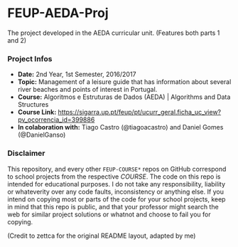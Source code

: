 # FEUP-AEDA-Proj
The project developed in the AEDA curricular unit. (Features both parts 1 and 2)

### Project Infos
* **Date:** 2nd Year, 1st Semester, 2016/2017
* **Topic:** Management of a leisure guide that has information about several river beaches and points of interest in Portugal.
* **Course:** Algoritmos e Estruturas de Dados (AEDA) | Algorithms and Data Structures
* **Course Link:** https://sigarra.up.pt/feup/pt/ucurr_geral.ficha_uc_view?pv_ocorrencia_id=399886
* **In colaboration with:** Tiago Castro (@tiagoacastro) and Daniel Gomes (@DanielGanso)


### Disclaimer
This repository, and every other `FEUP-COURSE*` repos on GitHub correspond to school projects from the respective *COURSE*. The code on this repo is intended for educational purposes. I do not take any responsibility, liability or whateverity over any code faults, inconsistency or anything else. If you intend on copying most or parts of the code for your school projects, keep in mind that this repo is public, and that your professor might search the web for similar project solutions or whatnot and choose to fail you for copying.

(Credit to zettca for the original README layout, adapted by me)
